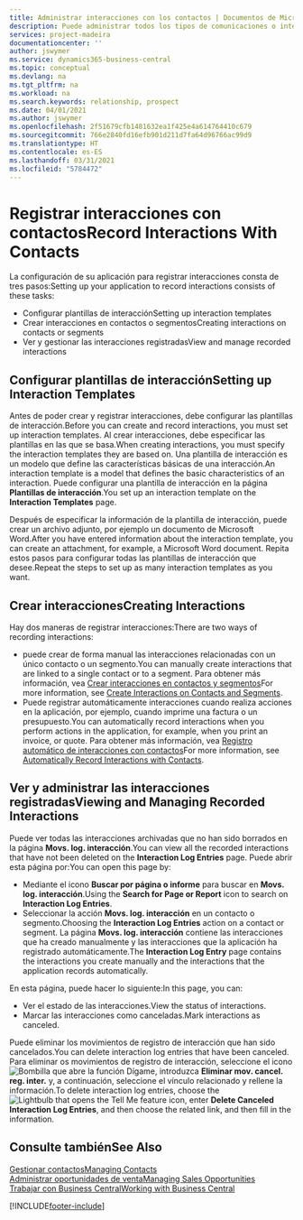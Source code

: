 ```yaml
---
title: Administrar interacciones con los contactos | Documentos de Microsoft
description: Puede administrar todos los tipos de comunicaciones o interacciones entre su empresa y sus contactos; por ejemplo, cartas, llamadas de teléfono, reuniones, etc.
services: project-madeira
documentationcenter: ''
author: jswymer
ms.service: dynamics365-business-central
ms.topic: conceptual
ms.devlang: na
ms.tgt_pltfrm: na
ms.workload: na
ms.search.keywords: relationship, prospect
ms.date: 04/01/2021
ms.author: jswymer
ms.openlocfilehash: 2f51679cfb1481632ea1f425e4a614764410c679
ms.sourcegitcommit: 766e2840fd16efb901d211d7fa64d96766ac99d9
ms.translationtype: HT
ms.contentlocale: es-ES
ms.lasthandoff: 03/31/2021
ms.locfileid: "5784472"
---
```

# <a name="record-interactions-with-contacts"></a><span data-ttu-id="f6762-103">Registrar interacciones con contactos</span><span class="sxs-lookup"><span data-stu-id="f6762-103">Record Interactions With Contacts</span></span>
<span data-ttu-id="f6762-104">La configuración de su aplicación para registrar interacciones consta de tres pasos:</span><span class="sxs-lookup"><span data-stu-id="f6762-104">Setting up your application to record interactions consists of these tasks:</span></span>

* <span data-ttu-id="f6762-105">Configurar plantillas de interacción</span><span class="sxs-lookup"><span data-stu-id="f6762-105">Setting up interaction templates</span></span>  
* <span data-ttu-id="f6762-106">Crear interacciones en contactos o segmentos</span><span class="sxs-lookup"><span data-stu-id="f6762-106">Creating interactions on contacts or segments</span></span>  
* <span data-ttu-id="f6762-107">Ver y gestionar las interacciones registradas</span><span class="sxs-lookup"><span data-stu-id="f6762-107">View and manage recorded interactions</span></span>  

##  <a name="setting-up-interaction-templates"></a><span data-ttu-id="f6762-108">Configurar plantillas de interacción</span><span class="sxs-lookup"><span data-stu-id="f6762-108">Setting up Interaction Templates</span></span>
<span data-ttu-id="f6762-109">Antes de poder crear y registrar interacciones, debe configurar las plantillas de interacción.</span><span class="sxs-lookup"><span data-stu-id="f6762-109">Before you can create and record interactions, you must set up interaction templates.</span></span> <span data-ttu-id="f6762-110">Al crear interacciones, debe especificar las plantillas en las que se basa.</span><span class="sxs-lookup"><span data-stu-id="f6762-110">When creating interactions, you must specify the interaction templates they are based on.</span></span> <span data-ttu-id="f6762-111">Una plantilla de interacción es un modelo que define las características básicas de una interacción.</span><span class="sxs-lookup"><span data-stu-id="f6762-111">An interaction template is a model that defines the basic characteristics of an interaction.</span></span>
<span data-ttu-id="f6762-112">Puede configurar una plantilla de interacción en la página **Plantillas de interacción**.</span><span class="sxs-lookup"><span data-stu-id="f6762-112">You set up an interaction template on the **Interaction Templates** page.</span></span>

<span data-ttu-id="f6762-113">Después de especificar la información de la plantilla de interacción, puede crear un archivo adjunto, por ejemplo un documento de Microsoft Word.</span><span class="sxs-lookup"><span data-stu-id="f6762-113">After you have entered information about the interaction template, you can create an attachment, for example, a Microsoft Word document.</span></span> <span data-ttu-id="f6762-114">Repita estos pasos para configurar todas las plantillas de interacción que desee.</span><span class="sxs-lookup"><span data-stu-id="f6762-114">Repeat the steps to set up as many interaction templates as you want.</span></span>  

## <a name="creating-interactions"></a><span data-ttu-id="f6762-115">Crear interacciones</span><span class="sxs-lookup"><span data-stu-id="f6762-115">Creating Interactions</span></span>
<span data-ttu-id="f6762-116">Hay dos maneras de registrar interacciones:</span><span class="sxs-lookup"><span data-stu-id="f6762-116">There are two ways of recording interactions:</span></span>

* <span data-ttu-id="f6762-117">puede crear de forma manual las interacciones relacionadas con un único contacto o un segmento.</span><span class="sxs-lookup"><span data-stu-id="f6762-117">You can manually create interactions that are linked to a single contact or to a segment.</span></span> <span data-ttu-id="f6762-118">Para obtener más información, vea [Crear interacciones en contactos y segmentos](marketing-how-create-interactions.md)</span><span class="sxs-lookup"><span data-stu-id="f6762-118">For more information, see [Create Interactions on Contacts and Segments](marketing-how-create-interactions.md).</span></span>  
* <span data-ttu-id="f6762-119">Puede registrar automáticamente interacciones cuando realiza acciones en la aplicación, por ejemplo, cuando imprime una factura o un presupuesto.</span><span class="sxs-lookup"><span data-stu-id="f6762-119">You can automatically record interactions when you perform actions in the application, for example, when you print an invoice, or quote.</span></span> <span data-ttu-id="f6762-120">Para obtener más información, vea [Registro automático de interacciones con contactos](marketing-auto-record-interactions.md)</span><span class="sxs-lookup"><span data-stu-id="f6762-120">For more information, see [Automatically Record Interactions with Contacts](marketing-auto-record-interactions.md).</span></span>

## <a name="viewing-and-managing-recorded-interactions"></a><span data-ttu-id="f6762-121">Ver y administrar las interacciones registradas</span><span class="sxs-lookup"><span data-stu-id="f6762-121">Viewing and Managing Recorded Interactions</span></span>
<span data-ttu-id="f6762-122">Puede ver todas las interacciones archivadas que no han sido borrados en la página **Movs. log. interacción**.</span><span class="sxs-lookup"><span data-stu-id="f6762-122">You can view all the recorded interactions that have not been deleted on the **Interaction Log Entries** page.</span></span> <span data-ttu-id="f6762-123">Puede abrir esta página por:</span><span class="sxs-lookup"><span data-stu-id="f6762-123">You can open this page by:</span></span>

* <span data-ttu-id="f6762-124">Mediante el icono **Buscar por página o informe** para buscar en **Movs. log. interacción**.</span><span class="sxs-lookup"><span data-stu-id="f6762-124">Using the **Search for Page or Report** icon to search on **Interaction Log Entries**.</span></span>
* <span data-ttu-id="f6762-125">Seleccionar la acción **Movs. log. interacción** en un contacto o segmento.</span><span class="sxs-lookup"><span data-stu-id="f6762-125">Choosing the **Interaction Log Entries** action on a contact or segment.</span></span>
  <span data-ttu-id="f6762-126">La página **Movs. log. interacción** contiene las interacciones que ha creado manualmente y las interacciones que la aplicación ha registrado automáticamente.</span><span class="sxs-lookup"><span data-stu-id="f6762-126">The **Interaction Log Entry** page contains the interactions you create manually and the interactions that the application records automatically.</span></span>

<span data-ttu-id="f6762-127">En esta página, puede hacer lo siguiente:</span><span class="sxs-lookup"><span data-stu-id="f6762-127">In this page, you can:</span></span>

* <span data-ttu-id="f6762-128">Ver el estado de las interacciones.</span><span class="sxs-lookup"><span data-stu-id="f6762-128">View the status of interactions.</span></span>
* <span data-ttu-id="f6762-129">Marcar las interacciones como canceladas.</span><span class="sxs-lookup"><span data-stu-id="f6762-129">Mark interactions as canceled.</span></span>

<span data-ttu-id="f6762-130">Puede eliminar los movimientos de registro de interacción que han sido cancelados.</span><span class="sxs-lookup"><span data-stu-id="f6762-130">You can delete interaction log entries that have been canceled.</span></span> <span data-ttu-id="f6762-131">Para eliminar os movimientos de registro de interacción, seleccione el icono ![Bombilla que abre la función Dígame](media/ui-search/search_small.png "Dígame qué desea hacer"), introduzca **Eliminar mov. cancel. reg. inter.** y, a continuación, seleccione el vínculo relacionado y rellene la información.</span><span class="sxs-lookup"><span data-stu-id="f6762-131">To delete interaction log entries, choose the ![Lightbulb that opens the Tell Me feature](media/ui-search/search_small.png "Tell me what you want to do") icon, enter **Delete Canceled Interaction Log Entries**, and then choose the related link, and then fill in the information.</span></span>

## <a name="see-also"></a><span data-ttu-id="f6762-132">Consulte también</span><span class="sxs-lookup"><span data-stu-id="f6762-132">See Also</span></span>
[<span data-ttu-id="f6762-133">Gestionar contactos</span><span class="sxs-lookup"><span data-stu-id="f6762-133">Managing Contacts</span></span>](marketing-contacts.md)  
[<span data-ttu-id="f6762-134">Administrar oportunidades de venta</span><span class="sxs-lookup"><span data-stu-id="f6762-134">Managing Sales Opportunities</span></span>](marketing-manage-sales-opportunities.md)  
[<span data-ttu-id="f6762-135">Trabajar con Business Central</span><span class="sxs-lookup"><span data-stu-id="f6762-135">Working with Business Central</span></span>](ui-work-product.md)  


[!INCLUDE[footer-include](includes/footer-banner.md)]